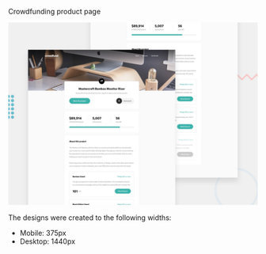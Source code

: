 Crowdfunding product page

![Design preview for the Crowdfunding product page coding challenge](./design/desktop-preview.jpg)




The designs were created to the following widths:

- Mobile: 375px
- Desktop: 1440px

